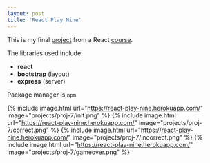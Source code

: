 ```yaml
---
layout: post
title: 'React Play Nine'
---
```


This is my final [project](https://github.com/jeffhongxiao/react-get-started) from a React [course](https://www.pluralsight.com/courses/react-js-getting-started).

The libraries used include:

* **react**
* **bootstrap** (layout)
* **express** (server)

Package manager is `npm`

{% include image.html url="https://react-play-nine.herokuapp.com/" image="projects/proj-7/init.png" %}
{% include image.html url="https://react-play-nine.herokuapp.com/" image="projects/proj-7/correct.png" %}
{% include image.html url="https://react-play-nine.herokuapp.com/" image="projects/proj-7/incorrect.png" %}
{% include image.html url="https://react-play-nine.herokuapp.com/" image="projects/proj-7/gameover.png" %}

